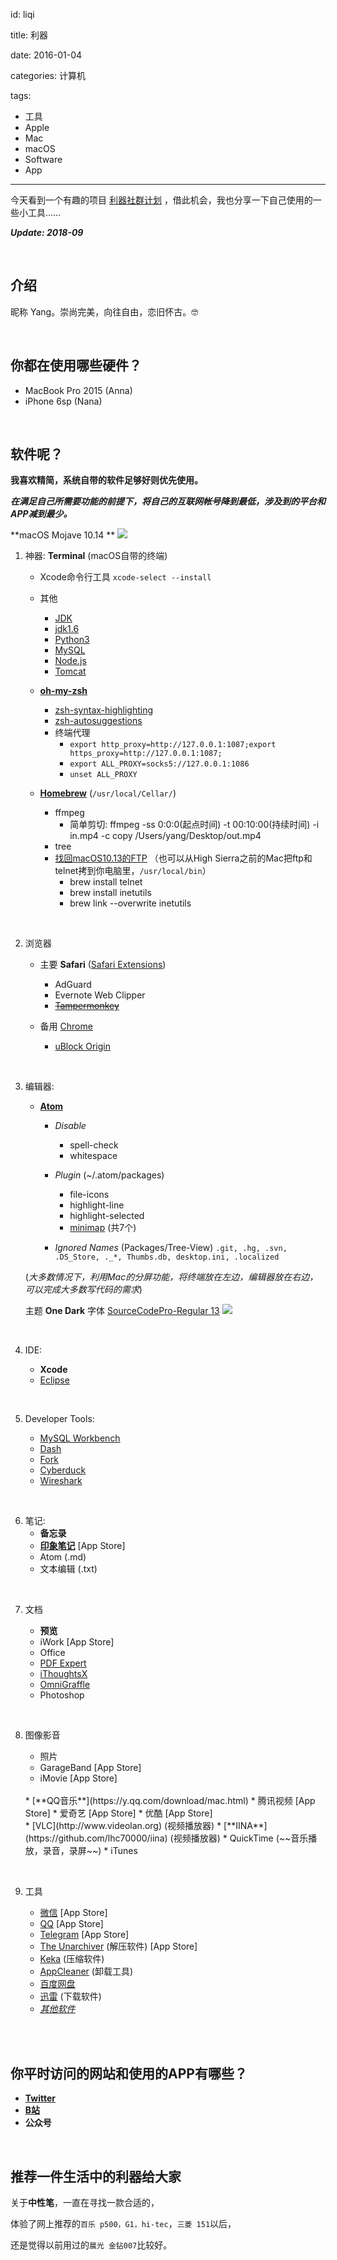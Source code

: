 id: liqi

title: 利器

date: 2016-01-04

categories: 计算机

tags:

- 工具
- Apple
- Mac
- macOS
- Software
- App

---

今天看到一个有趣的项目 [利器社群计划](http://liqi.io/community/) ，借此机会，我也分享一下自己使用的一些小工具……

**_Update: 2018-09_**

<br>

## 介绍

昵称 Yang。崇尚完美，向往自由，恋旧怀古。🤓

<br>


## 你都在使用哪些硬件？

* MacBook Pro 2015 (Anna)
* iPhone 6sp (Nana)

<br>

## 软件呢？

**我喜欢精简，系统自带的软件足够好则优先使用。**

**_在满足自己所需要功能的前提下，将自己的互联网帐号降到最低，涉及到的平台和APP减到最少。_**

**macOS Mojave 10.14 **
![](http://blog-1253481725.picgz.myqcloud.com/Main/macOS10.14.png!shuiyin)


1. 神器: **Terminal** (macOS自带的终端)
    * Xcode命令行工具 `xcode-select --install`

    * 其他
        * [JDK](http://www.oracle.com/technetwork/java/javase/downloads/index.html)
        * [jdk1.6](https://support.apple.com/kb/DL1572)
        * [Python3](https://www.python.org)
        * [MySQL](https://dev.mysql.com/downloads/mysql/)
        * [Node.js](https://nodejs.org/en/)
        * [Tomcat](http://tomcat.apache.org)

    * [**oh-my-zsh**](http://ohmyz.sh)
        * [zsh-syntax-highlighting](https://github.com/zsh-users/zsh-syntax-highlighting)
        * [zsh-autosuggestions](https://github.com/zsh-users/zsh-autosuggestions)
        * 终端代理
            * `export http_proxy=http://127.0.0.1:1087;export https_proxy=http://127.0.0.1:1087;`
            * `export ALL_PROXY=socks5://127.0.0.1:1086`
            * `unset ALL_PROXY`

    * [**Homebrew**](https://brew.sh) (`/usr/local/Cellar/`)
        * ffmpeg
            * 简单剪切: ffmpeg -ss 0:0:0(起点时间) -t 00:10:00(持续时间) -i in.mp4 -c copy /Users/yang/Desktop/out.mp4
        * tree
        * [找回macOS10.13的FTP](https://discussions.apple.com/thread/8088270) （也可以从High Sierra之前的Mac把ftp和telnet拷到你电脑里，`/usr/local/bin`）
            * brew install telnet
            * brew install inetutils
            * brew link -\-overwrite inetutils
<br>

2. 浏览器

    * 主要 **Safari** ([Safari Extensions](https://safari-extensions.apple.com))
        * AdGuard
        * Evernote Web Clipper
        * [~~Tampermonkey~~](https://tampermonkey.net)

    * 备用 [Chrome](https://www.google.com/chrome/)
        * [uBlock Origin](https://github.com/gorhill/uBlock)

<br>

3. 编辑器:

    * [**Atom**](https://atom.io)

      * _Disable_
          * spell-check
          * whitespace

      * _Plugin_ (~/.atom/packages)
          * file-icons
          * highlight-line
          * highlight-selected
          * [minimap](https://atom.io/users/atom-minimap/packages) (共7个)

      * _Ignored Names_ (Packages/Tree-View)
      `.git, .hg, .svn, .DS_Store, ._*, Thumbs.db, desktop.ini, .localized`

    (_大多数情况下，利用Mac的分屏功能，将终端放在左边，编辑器放在右边，可以完成大多数写代码的需求_)

    主题 **One Dark**
    字体 [SourceCodePro-Regular 13](https://github.com/adobe-fonts/source-code-pro)
    ![](http://blog-1253481725.picgz.myqcloud.com/Main/c.png!shuiyin)
<br>

4. IDE:

    * **Xcode**
    * [Eclipse](https://www.eclipse.org/downloads/packages/)
<br>

5. Developer Tools:

    * [MySQL Workbench](http://dev.mysql.com/downloads/workbench/)
    * [Dash](https://kapeli.com/dash)
    * [Fork](https://git-fork.com)
    * [Cyberduck](https://cyberduck.io)
    * [Wireshark](https://www.wireshark.org/)
<br>

6. 笔记:
    * **备忘录**
    * [**印象笔记**](https://www.yinxiang.com) [App Store]
    * Atom (.md)
    * 文本编辑 (.txt)
<br>

7. 文档

    * **预览**
    * iWork [App Store]
    * Office
    * [PDF Expert](https://pdfexpert.com)
    * [iThoughtsX](https://www.toketaware.com)
    * [OmniGraffle](https://www.omnigroup.com/omnigraffle)
    * Photoshop
<br>

8. 图像影音

    * 照片
    * GarageBand [App Store]
    * iMovie [App Store]
    <br>
    * [**QQ音乐**](https://y.qq.com/download/mac.html)
    * 腾讯视频 [App Store]
    * 爱奇艺 [App Store]
    * 优酷 [App Store]
    <br>
    * [VLC](http://www.videolan.org)  (视频播放器)
    * [**IINA**](https://github.com/lhc70000/iina) (视频播放器)
    * QuickTime (~~音乐播放，录音，录屏~~)
    * iTunes
<br>

9. 工具

    * [微信](https://weixin.qq.com) [App Store]
    * [QQ](https://im.qq.com) [App Store]
    * [Telegram](https://telegram.org) [App Store]
    * [The Unarchiver](https://theunarchiver.com) (解压软件) [App Store]
    * [Keka](http://www.kekaosx.com/zh-cn/) (压缩软件)
    * [AppCleaner](https://freemacsoft.net/appcleaner/) (卸载工具)
    * [百度网盘](http://pan.baidu.com/download)
    * [迅雷](http://mac.xunlei.com) (下载软件)
    * [_其他软件_](https://github.com/ykqmain?tab=stars)
<br>
<br>


## 你平时访问的网站和使用的APP有哪些？

* [**Twitter**](https://twitter.com)
* [**B站**](http://www.bilibili.com)
* **公众号**


<br>


## 推荐一件生活中的利器给大家

关于**中性笔**，一直在寻找一款合适的，

体验了网上推荐的`百乐 p500，G1，hi-tec`，`三菱 151`以后，

还是觉得以前用过的`晨光 金钻007`比较好。


<br><br>
